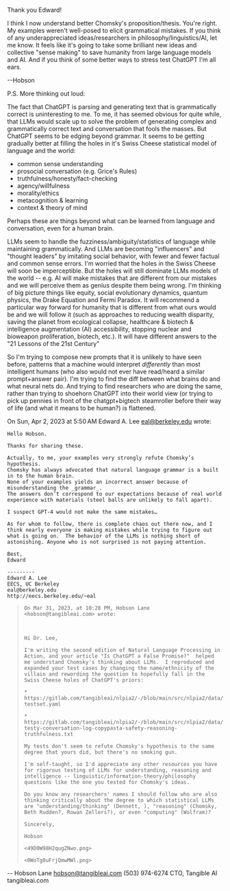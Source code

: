 Thank you Edward! 

I think I now understand better Chomsky's proposition/thesis. You're right. My examples weren't well-posed to elicit grammatical mistakes. If you think of any underappreciated ideas/researchers in philosophy/linguistics/AI, let me know. It feels like it's going to take some brilliant new ideas and collective "sense making" to save humanity from large language models and AI. And if you think of some better ways to stress test ChatGPT I'm all ears.

--Hobson

P.S. More thinking out loud:

The fact that ChatGPT is parsing and generating text that is grammatically correct is uninteresting to me. To me, it has seemed obvious for quite while, that LLMs would scale up to solve the problem of generating complex and grammatically correct text and conversation that fools the masses. But ChatGPT seems to be edging beyond grammar. It seems to be getting gradually better at filling the holes in it's Swiss Cheese statistical model of language and the world:
- common sense understanding
- prosocial conversation (e.g. Grice's Rules)
- truthfulness/honesty/fact-checking
- agency/willfulness
- morality/ethics
- metacognition & learning
- context & theory of mind

Perhaps these are things beyond what can be learned from language and conversation, even for a human brain.

LLMs seem to handle the fuzziness/ambiguity/statistics of language while maintaining grammatically. And LLMs are becoming "influencers" and "thought leaders" by imitating social behavior, with fewer and fewer factual and common sense errors. I'm worried that the holes in the Swiss Cheese will soon be imperceptible. But the holes will still dominate LLMs models of the world -- e.g. AI will make mistakes that are different from our mistakes and we will perceive them as genius despite them being wrong. I'm thinking of big picture things like equity, social evolutionary dynamics, quantum physics, the Drake Equation and Fermi Paradox. It will recommend a particular way forward for humanity that is different from what ours would be and we will follow it (such as approaches to reducing wealth disparity, saving the planet from ecological collapse, healthcare & biotech & intelligence augmentation (AI) accessibility, stopping nuclear and bioweapon proliferation, biotech, etc.). It will have different answers to the "21 Lessons of the 21st Century"

So I'm trying to compose new prompts that it is unlikely to have seen before, patterns that a machine would interpret *differently* than most intelligent humans (who also would not ever have read/heard a similar prompt+answer pair). I'm trying to find the diff between what brains do and what neural nets do. And trying to find researchers who are doing the same, rather than trying to shoehorn ChatGPT into their world view (or trying to pick up pennies in front of the chatgpt+bigtech steamroller before their way of life (and what it means to be human?) is flattened.

On Sun, Apr 2, 2023 at 5:50 AM Edward A. Lee <eal@berkeley.edu> wrote:


    Hello Hobson.

    Thanks for sharing these.

    Actually, to me, your examples very strongly refute Chomsky’s hypothesis.
    Chomsky has always advocated that natural language grammar is a built in to the human brain.
    None of your examples yields an incorrect answer because of misunderstanding the _grammar_.
    The answers don’t correspond to our expectations because of real world experience with materials (steel balls are unlikely to fall apart).

    I suspect GPT-4 would not make the same mistakes…

    As for whom to follow, there is complete chaos out there now, and I think nearly everyone is making mistakes while trying to figure out what is going on.  The behavior of the LLMs is nothing short of astonishing. Anyone who is not surprised is not paying attention.

    Best,
    Edward

    ---------
    Edward A. Lee
    EECS, UC Berkeley
    eal@berkeley.edu
    http://eecs.berkeley.edu/~eal

>     On Mar 31, 2023, at 10:28 PM, Hobson Lane <hobson@tangibleai.com> wrote:
>
>     ﻿
>
>     Hi Dr. Lee,
>
>     I'm writing the second edition of Natural Language Processing in Action, and your article "Is ChatGPT a False Promise?"  helped me understand Chomsky's thinking about LLMs.  I reproduced and expanded your test cases by changing the name/ethnicity of the villain and rewording the question to hopefully fall in the Swiss Cheese holes of ChatGPT's priors:
>
>     * https://gitlab.com/tangibleai/nlpia2/-/blob/main/src/nlpia2/data/llm/chatgpt-testset.yaml
>
>     * https://gitlab.com/tangibleai/nlpia2/-/blob/main/src/nlpia2/data/llm/chatgpt-testy-conversation-log-copypasta-safety-reasoning-truthfulness.txt
>
>     My tests don't seem to refute Chomsky's hypothesis to the same degree that yours did, but there's no smoking gun.
>
>     I'm self-taught, so I'd appreciate any other resources you have for rigorous testing of LLMs for understanding, reasoning and intelligence -- linguistic/information-theory/philosophy questions like the one you tested for Chomsky's ideas.
>
>     Do you know any researchers' names I should follow who are also thinking critically about the degree to which statistical LLMs are "understanding/thinking" (Dennett, ), "reasoning" (Chomsky, Beth Rudden?, Rowan Zellers?), or even "computing" (Wolfram)?
>
>     Sincerely,
>
>     Hobson
>
>     <49D0W98H2qugZNwo.png>
>
>     <0WoTg0uFrjQmwMWl.png>
>


-- 
Hobson Lane
hobson@tangibleai.com
(503) 974-6274
CTO, Tangible AI
tangibleai.com
